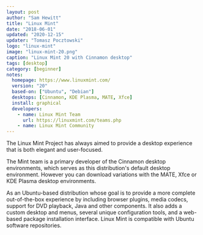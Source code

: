 ```yaml
---
layout: post
author: "Sam Hewitt"
title: "Linux Mint"
date: "2018-06-01"
updated: "2020-12-15"
updater: "Tomasz Pocztowski"
logo: "linux-mint"
image: "linux-mint-20.png"
caption: "Linux Mint 20 with Cinnamon desktop"
tags: [desktop]
category: [beginner]
notes:
  homepage: https://www.linuxmint.com/
  version: "20"
  based-on: ["Ubuntu", "Debian"]
  desktops: [Cinnamon, KDE Plasma, MATE, Xfce]
  install: graphical
  developers:
    - name: Linux Mint Team
      url: https://linuxmint.com/teams.php
    - name: Linux Mint Community
---
```


The Linux Mint Project has always aimed to provide a desktop experience that is both elegant and user-focused. 

The Mint team is a primary developer of the Cinnamon desktop environments, which serves as this distribution's default desktop environment. However you can download variations with the MATE, Xfce or KDE Plasma desktop environments.

As an Ubuntu-based distribution whose goal is to provide a more complete out-of-the-box experience by including browser plugins, media codecs, support for DVD playback, Java and other components. It also adds a custom desktop and menus, several unique configuration tools, and a web-based package installation interface. Linux Mint is compatible with Ubuntu software repositories. 
